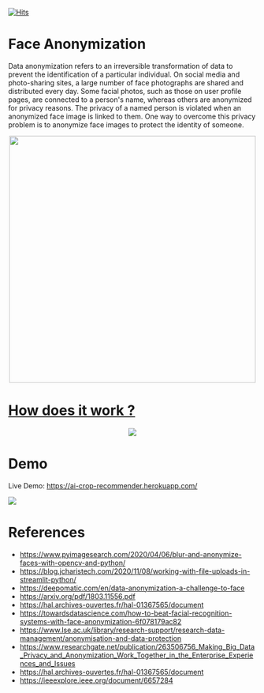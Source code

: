 [![Hits](https://hits.seeyoufarm.com/api/count/incr/badge.svg?url=https%3A%2F%2Fgithub.com%2Fgabbygab1233%2FImage-Anonymization&count_bg=%237A001A&title_bg=%230A0596&icon=canonical.svg&icon_color=%23E7E7E7&title=Face+Anonymization&edge_flat=false)](https://hits.seeyoufarm.com)

# Face Anonymization

Data anonymization refers to an irreversible transformation of data to prevent the identification of a particular individual. On social media and photo-sharing sites, a large number of face photographs are shared and distributed every day. Some facial photos, such as those on user profile pages, are connected to a person's name, whereas others are anonymized for privacy reasons. The privacy of a named person is violated when an anonymized face image is linked to them. One way to overcome this privacy problem is to anonymize face images to protect the identity of someone.


<p align="center">
<img src="https://www.nhbr.com/content/uploads/2021/03/facial-recognition-tech.jpg" height=500 />
</p>


# [How does it work ?]()

<p align="center">
<img src="https://i.imgur.com/Zv1KArx.jpg"/>
</p>



 
# Demo
Live Demo: https://ai-crop-recommender.herokuapp.com/

![](https://i.imgur.com/0UfJ0SP.png)

# References
* https://www.pyimagesearch.com/2020/04/06/blur-and-anonymize-faces-with-opencv-and-python/
* https://blog.jcharistech.com/2020/11/08/working-with-file-uploads-in-streamlit-python/
* https://deepomatic.com/en/data-anonymization-a-challenge-to-face
* https://arxiv.org/pdf/1803.11556.pdf
* https://hal.archives-ouvertes.fr/hal-01367565/document
* https://towardsdatascience.com/how-to-beat-facial-recognition-systems-with-face-anonymization-6f078179ac82
* https://www.lse.ac.uk/library/research-support/research-data-management/anonymisation-and-data-protection
* https://www.researchgate.net/publication/263506756_Making_Big_Data_Privacy_and_Anonymization_Work_Together_in_the_Enterprise_Experiences_and_Issues
* https://hal.archives-ouvertes.fr/hal-01367565/document
* https://ieeexplore.ieee.org/document/6657284
